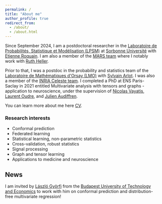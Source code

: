 ```yaml
---
permalink: /
title: "About me"
author_profile: true
redirect_from: 
  - /about/
  - /about.html
---
```


Since September 2024, I am a postdoctoral researcher in the [Laboratoire de Probabilités, Statistique et Modélisation (LPSM)](https://www.lpsm.paris/) at [Sorbonne Université](https://www.sorbonne-universite.fr/en) with [Etienne Roquain](https://etienneroquain-81.webself.net/). I am also a member of the [MARS team](https://etienneroquain-81.webself.net/mars) where I notably work with [Ruth Heller](http://www.math.tau.ac.il/~ruheller/).

Prior to that, I was a postdoc in the probability and statistics team of the [Laboratoire de Mathématiques d'Orsay (LMO)](https://www.imo.universite-paris-saclay.fr/fr/) with [Sylvain Arlot](https://www.imo.universite-paris-saclay.fr/~arlot). I was also a member of the [INRIA Celeste team](https://www.inria.fr/fr/celeste). I completed a PhD at ENS Paris-Saclay in 2021 entitled Multivariate analysis with tensors and graphs - application to neuroscience, under the supervision of [Nicolas Vayatis](https://nvayatis.perso.math.cnrs.fr/), [Laurent Oudre](http://www.laurentoudre.fr/), and [Julien Audiffren](https://jythen.github.io/).

You can learn more about me here [CV](http://pierreHmbt.github.io/files/cv_humbert_pierre.pdf).

### Research interests

* Conformal prediction
* Federated learning
* Statistical learning, non-parametric statistics
* Cross-validation, robust statistics
* Signal processing
* Graph and tensor learning
* Applications to medicine and neuroscience

## News
I am invited by [László Györfi](http://www.szit.bme.hu/~gyorfi/indexen.html) from the [Budapest University of Technology and Economics](https://www.bme.hu/en) to work with him on conformal prediction and distribution-free multivariate regression!

